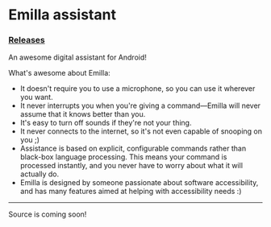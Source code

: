 # Emilla assistant
### [Releases](https://github.com/devycarol/Emilla/releases)

An awesome digital assistant for Android!

What's awesome about Emilla:
- It doesn't require you to use a microphone, so you can use it wherever you want.
- It never interrupts you when you're giving a command—Emilla will never assume that it knows better than you.
- It's easy to turn off sounds if they're not your thing.
- It never connects to the internet, so it's not even capable of snooping on you ;)
- Assistance is based on explicit, configurable commands rather than black-box language processing. This means your command is processed instantly, and you never have to worry about what it will actually do.
- Emilla is designed by someone passionate about software accessibility, and has many features aimed at helping with accessibility needs :)

---

Source is coming soon!
